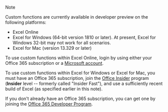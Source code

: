 > [!NOTE]
> Custom functions are currently available in developer preview on the following platforms:
> - Excel Online
> - Excel for Windows (64-bit version 1810 or later). At present, Excel for Windows 32-bit may not work for all scenarios.
> - Excel for Mac (version 13.329 or later)
>
> To use custom functions within Excel Online, login by using either your Office 365 subscription or a [Microsoft account](https://account.microsoft.com/account).
>
> To use custom functions within Excel for Windows or Excel for Mac, you must have an Office 365 subscription, join the [Office Insider](https://products.office.com/office-insider) program (**Insider** level -- formerly called "Insider Fast"), and use a sufficiently recent build of Excel (as specified earlier in this note).
>
> If you don't already have an Office 365 subscription, you can get one by joining the [Office 365 Developer Program](https://developer.microsoft.com/en-us/office/dev-program).